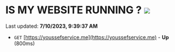 # IS MY WEBSITE RUNNING ? [![](https://img.shields.io/static/v1?label=Sponsor&message=%E2%9D%A4&logo=GitHub&color=%23fe8e86)](https://github.com/sponsors/<username>)

Last updated: **7/10/2023, 9:39:37 AM**

- `GET` [https://youssefservice.me](https://youssefservice.me) - **Up** (800ms)

